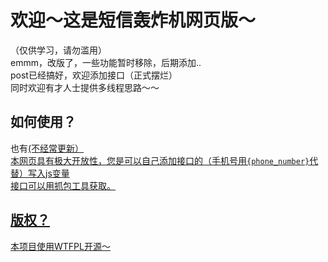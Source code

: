 <html lang="zh-CN" translate="no">
<h1>欢迎～这是短信轰炸机网页版～</h1>
（仅供学习，请勿滥用）<br>
emmm，改版了，一些功能暂时移除，后期添加..<br>
post已经搞好，欢迎添加接口（正式摆烂）<br>
同时欢迎有才人士提供多线程思路～～
<h2>如何使用？</h2>
也有<a href="https://sms-boom-web.vercel.app"演示网站</a>(不经常更新）<br>
本网页具有极大开放性，您是可以自己添加接口的（手机号用<code>{phone_number}</code>代替）写入js变量<br>
接口可以用抓包工具获取。
<h2>版权？</h2>
本项目使用WTFPL开源～
</html>
